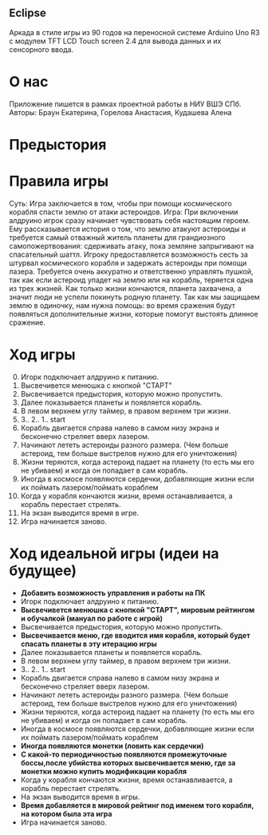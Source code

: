 ## Eclipse
Аркада в стиле игры из 90 годов на переносной системе Arduino Uno R3 с модулем TFT LCD Touch screen 2.4 для вывода данных и их сенсорного ввода.

# О нас
Приложение пишется в рамках проектной работы в НИУ ВШЭ СПб.
Авторы: Браун Екатерина, Горелова Анастасия, Кудашева Алена

# Предыстория

# Правила игры 
Суть: Игра заключается в том, чтобы при помощи космического корабля спасти землю от атаки астероидов. 
Игра: При включении алдруино игрок сразу начинает чувствовать себя настоящим героем. Ему рассказывается история о том, что землю атакуют астероиды и требуется самый отважный житель планеты для грандиозного самопожертвования: сдерживать атаку,  пока земляне запрыгивают на спасательный шаттл. Игроку предоставляется возможность сесть за штурвал космического корабля и задержать астероиды при помощи лазера. Требуется очень аккуратно и ответственно управлять пушкой, так как если астероид упадет на землю или на корабль, теряется одна из трех жизней. Как только жизни кончаются, планета захвачена, а значит люди не успели покинуть родную планету. Так как мы защищаем землю в одиночку, нам нужна помощь: во время сражения будут появляться дополнительные жизни, которые помогут выстоять длинное сражение. 

# Ход игры
0) Игорк подключает алдруино к питанию. 
1) Высвечивется менюшка с кнопкой "СТАРТ"
2) Высвечивается предыстория, которую можно пропустить. 
3) Далее показывается планеты и появляется корабль. 
4) В левом верхнем углу таймер, в правом верхнем три жизни. 
5) 3.. 2.. 1.. start
6) Корабль двигается справа налево в самом низу экрана и бесконечно стреляет вверх лазером.
7) Начинают лететь астероиды разного размера. (Чем больше астероид, тем больше выстрелов нужно для его уничтожения)
8) Жизни теряются, когда астероид падает на планету (то есть мы его не убиваем) и когда он попадает в сам корабль.
9) Иногда в космосе появляются сердечки, добавляющие жизни если их поймать лазером/поймать кораблем
10) Когда у корабля кончаются жизни, время останавливается, а корабль перестает стрелять.
11) На экзан выводится время в игре.
12) Игра начинается заново.

# Ход идеальной игры (идеи на будущее)
- **Добавить возможность управления и работы на ПК**
- Игорк подключает алдруино к питанию. 
- **Высвечивется менюшка с кнопкой "СТАРТ", мировым рейтингом и обучалкой (мануал по работе с игрой)**
- Высвечивается предыстория, которую можно пропустить. 
- **Высвечивается меню, где вводится имя корабля, который будет спасать планеты в эту итерацию игры**
- Далее показывается планеты и появляется корабль. 
- В левом верхнем углу таймер, в правом верхнем три жизни. 
- 3.. 2.. 1.. start
- Корабль двигается справа налево в самом низу экрана и бесконечно стреляет вверх лазером.
- Начинают лететь астероиды разного размера. (Чем больше астероид, тем больше выстрелов нужно для его уничтожения)
- Жизни теряются, когда астероид падает на планету (то есть мы его не убиваем) и когда он попадает в сам корабль.
- Иногда в космосе появляются сердечки, добавляющие жизни если их поймать лазером/поймать кораблем
- **Иногда появляются монетки (ловить как сердечки)**
- **С какой-то периодичностью появляются промежуточные боссы,после убийства которых высвечивается меню, где за монетки можно купить модификации корабля**
- Когда у корабля кончаются жизни, время останавливается, а корабль перестает стрелять.
- На экзан выводится время в игры.
- **Время добавляется в мировой рейтинг под именем того корабля, на котором была эта игра**
- Игра начинается заново.

